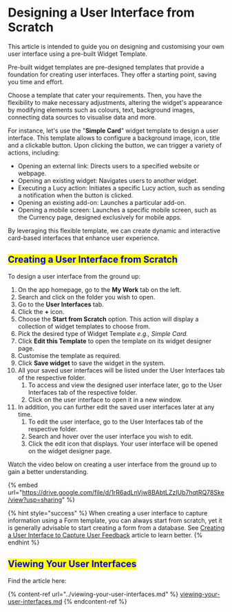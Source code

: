 # Designing a User Interface from Scratch

This article is intended to guide you on designing and customising your own user interface using a pre-built Widget Template.

Pre-built widget templates are pre-designed templates that provide a foundation for creating user interfaces. They offer a starting point, saving you time and effort.&#x20;

Choose a template that cater your requirements. Then, you have the flexibility to make necessary adjustments, altering the widget's appearance by modifying elements such as colours, text, background images, connecting data sources to visualise data and more.

For instance, let's use the "**Simple Card**" widget template to design a user interface. This template allows to configure a background image, icon, title and a clickable button. Upon clicking the button, we can trigger a variety of actions, including:

* Opening an external link: Directs users to a specified website or webpage.&#x20;
* Opening an existing widget: Navigates users to another widget.&#x20;
* Executing a Lucy action: Initiates a specific Lucy action, such as sending a notification when the button is clicked.
* Opening an existing add-on: Launches a particular add-on.
* Opening a mobile screen: Launches a specific mobile screen, such as the Currency page, designed exclusively for mobile apps.

By leveraging this flexible template, we can create dynamic and interactive card-based interfaces that enhance user experience.

## <mark style="color:blue;">Creating a User Interface from Scratch</mark>

To design a user interface from the ground up:

1. On the app homepage, go to the **My Work** tab on the left.
2. Search and click on the folder you wish to open.
3. Go to the **User Interfaces** tab.
4. Click the **+** icon.
5. Choose the **Start from Scratch** option. This action will display a collection of widget templates to choose from.
6. Pick the desired type of  Widget Template _e.g., Simple Card._
7. Click **Edit this Template** to open the template on its widget designer page.
8. Customise the template as required.
9. Click **Save widget** to save the widget in the system.
10. All your saved user interfaces will be listed under the User Interfaces tab of the respective folder.
    1. To access and view the designed user interface later, go to the User Interfaces tab of the respective folder.
    2. Click on the user interface to open it in a new window.
11. In addition, you can further edit the saved user interfaces later at any time.
    1. To edit the user interface, go to the User Interfaces tab of the respective folder.
    2. Search and hover over the user interface you wish to edit.
    3. Click the edit icon that displays. Your user interface will be opened on the widget designer page.



Watch the video below on creating a user interface from the ground up to gain a better understanding.

{% embed url="https://drive.google.com/file/d/1rR6adLnVjw8BAbtLZzIUb7hqtRQ78Ske/view?usp=sharing" %}



{% hint style="success" %}
When creating a user interface to capture information using a Form template, you can always start from scratch, yet it is generally advisable to start creating a form from a database. See [Creating a User Interface to Capture User Feedback](designing-a-user-interface-to-capture-user-feedback.md) article to learn better.
{% endhint %}

## <mark style="color:blue;">Viewing Your User Interfaces</mark>

Find the article here:

{% content-ref url="../viewing-your-user-interfaces.md" %}
[viewing-your-user-interfaces.md](../viewing-your-user-interfaces.md)
{% endcontent-ref %}

